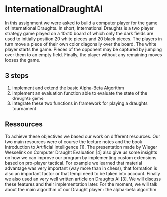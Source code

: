 # InternationalDraughtAI

In this assignment we were asked to build a computer player for the game of International Draughts. In short, International Draughts is a two player strategy game played on a 10x10 board of which only the dark fields are used to initially position 20 white pieces and 20 black pieces. The players in turn move a piece of their own color diagonally over the board. The white player starts the game. Pieces of the opponent may be captured by jumping over them to an empty field. Finally, the player without any remaining moves looses the game.

## 3 steps 
1) implement and extend the basic Alpha-Beta Algorithm
2) implement an evaluation function able to evaluate the state of the draughts game
3) integrate these two functions in framework for playing a draughts tournament

## Ressources

To achieve these objectives we based our work on different resources. Our two main resources were of course the lecture notes and the book Introduction to Artificial Intelligence [1]. The presentation made by Wieger Wesselink on Computer Draught Evaluation [4] also give us some insights on how we can improve our program by implementing custom extensions based on pro-player tactical. For example we learned that material advantage was very important (way more than in chess), that formation is also an important factor or that tempi need to be taken into account. Finally we also used an very well written article on Draughts AI [3]. We will discuss these features and their implementation later. For the moment, we will talk about the main algorithm of our Draught player : the alpha-beta algorithm
